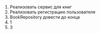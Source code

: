 1. Реализовать сервис для книг
2. Реализовать регистрацию пользователя
3. BookRepository довести до конца
4. 1
5. 3